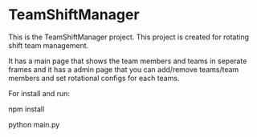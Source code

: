# TeamShiftManager
This is the TeamShiftManager project. This project is created for rotating shift team management. 

It has a main page that shows the team members and teams in seperate frames and it has a admin page that you can add/remove teams/team members and set rotational configs for each teams.

For install and run:

npm install

python main.py
